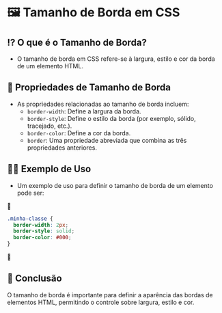 # 🖼 Tamanho de Borda em CSS

## ⁉ O que é o Tamanho de Borda?
- O tamanho de borda em CSS refere-se à largura, estilo e cor da borda de um elemento HTML.

## 🧩 Propriedades de Tamanho de Borda
- As propriedades relacionadas ao tamanho de borda incluem:
  - `border-width`: Define a largura da borda.
  - `border-style`: Define o estilo da borda (por exemplo, sólido, tracejado, etc.).
  - `border-color`: Define a cor da borda.
  - `border`: Uma propriedade abreviada que combina as três propriedades anteriores.

## 👩‍🏫 Exemplo de Uso
- Um exemplo de uso para definir o tamanho de borda de um elemento pode ser:

📌

  ```css
  .minha-classe {
    border-width: 2px;
    border-style: solid;
    border-color: #000;
  }
   ```
📌

## 🏁 Conclusão
O tamanho de borda é importante para definir a aparência das bordas de elementos HTML, permitindo o controle sobre largura, estilo e cor.
